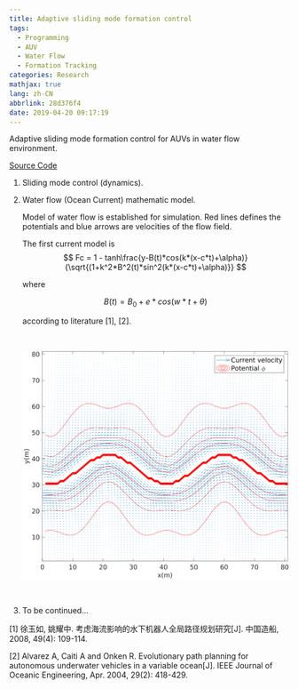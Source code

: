 ```yaml
---
title: Adaptive sliding mode formation control
tags:
  - Programming
  - AUV
  - Water Flow
  - Formation Tracking
categories: Research
mathjax: true
lang: zh-CN
abbrlink: 28d376f4
date: 2019-04-20 09:17:19
---
```


Adaptive sliding mode formation control for AUVs in water flow environment.

[Source Code](https://github.com/ayawaya2014/smc_code)

<!-- more -->

1. Sliding mode control (dynamics).

2. Water flow (Ocean Current) mathematic model. 

   Model of water flow is established for simulation. Red lines defines the potentials and blue arrows are velocities of the flow field.

   The first current model is 
   $$
   Fc = 1 - tanh\frac{y-B(t)*cos(k*(x-c*t)+\alpha)}{\sqrt{(1+k^2*B^2(t)*sin^2(k*(x-c*t)+\alpha)}}
   $$

   where 

   $$
   B(t) = B_0+e*cos(w*t+\theta)
   $$

   according to literature [1], [2].

   ​

   ![oc](/images/oc1.png)

   ![]()

3. To  be continued...


[1] 徐玉如, 姚耀中. 考虑海流影响的水下机器人全局路径规划研究[J]. 中国造船, 2008, 49(4): 109-114.

[2] Alvarez A, Caiti A and Onken R. Evolutionary path planning for autonomous underwater vehicles in a variable ocean[J]. IEEE Journal of Oceanic Engineering, Apr. 2004, 29(2): 418-429.